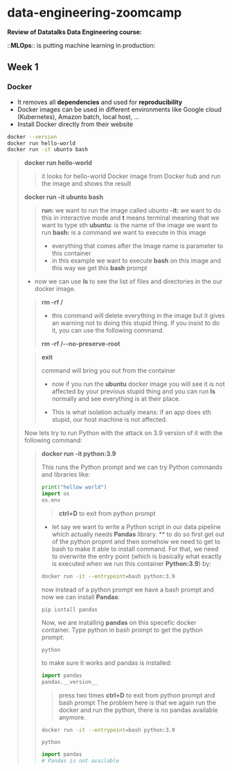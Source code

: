 # data-engineering-zoomcamp
**Review of Datatalks Data Engineering course:**  

::**MLOps**:: is putting machine learning in production:

## Week 1
### Docker
* It removes all **dependencies** and used for **reproducibility**
* Docker images can be used in different environments like Google cloud (Kubernetes), Amazon batch, local host, ...
* Install Docker directly from their website
```bash
docker --version
docker run hello-world
docker run -it ubunto bash
```
> **docker run hello-world**
> > it looks for hello-world Docker image from Docker hub and run the image and shows the result 
> 
> **docker run -it ubunto bash**
> > **run:** we want to run the image called ubunto
> > **-it:** we want to do this in interactive mode and **t** means	terminal meaning that we want to type sth
>> **ubuntu**: is the name of the image we want to run
>> **bash:** is a command we want to execute in this image
>> +  everything that comes after the image name is parameter to this container
>> + in this example we want to execute **bash** on this image and this way we get this **bash** prompt
> * now we can use **ls** to see the list of files and directories in the our docker image.
>> **rm -rf /**
>> + this command will delete everything in the image but it gives an warning not to doing this stupid thing. If you insist to do it, you can use the following command.
>> 
>> **rm -rf /--no-preserve-root**
>
>> **exit** 
>> 
>> command will bring you out from the container 
>> * now if you run the **ubuntu** docker image you will see it is not affected by your previous stupid thing and you can run **ls** normally and see everything is at their place.
>> + This is what isolation actually means: if an app does sth stupid, our host machine is not affected.
>> 
> Now lets try to run Python with the attack on 3.9 version of it with the following command:
>>
>> **docker run -it python:3.9**
>> 
>> This runs the Python prompt and we can try Python commands and libraries like:
>> ```python
>> print("hellow world")
>> import os
>> os.env
>> ```
>> > **ctrl+D** to exit from python prompt
>> * let say we want to write a Python script in our data pipeline which actually needs **Pandas** library.
>> ** to do so first get out of the python propmt and then somehow we need to get to bash to make it able to install command. For that, we need to overwrite the entry point (which is basically what exactly is executed when we run this container **Python:3.9**) by:
>> ```bash
>> docker run -it --entrypoint=bash python:3.9
>> ```
>> now instead of a python prompt we have a bash prompt and now we can install **Pandas**:
>> ```shell
>> pip isntall pandas
>> ```
>> Now, we are installing **pandas** on this specefic docker container. Type python in bash prompt to get the python prompt:
>> ```shell
>> python
>> ```
>> to make sure it works and pandas is installed:
>> ```python
>> import pandas
>> pandas.__version__
>> ```
>> > press two times **ctrl+D** to exit from python prompt and bash prompt
>> > The problem here is that we again run the docker and run the python, there is no pandas available anymore.
>> ```bash
>> docker run -it --entrypoint=bash python:3.9
>> ```
>> ```shell
>> python
>> ```
>> ```python
>> import pandas
>> # Pandas is not available
>> ```
